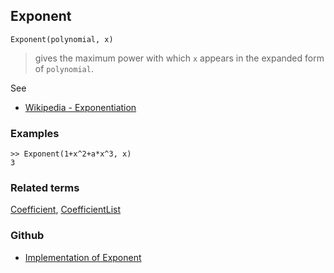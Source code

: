 ## Exponent

```
Exponent(polynomial, x)
```

> gives the maximum power with which `x` appears in the expanded form of `polynomial`.
 

See
* [Wikipedia - Exponentiation](https://en.wikipedia.org/wiki/Exponentiation)
 
### Examples

```
>> Exponent(1+x^2+a*x^3, x)
3
```


### Related terms

[Coefficient](Coefficient.md), [CoefficientList](CoefficientList.md) 

### Github

* [Implementation of Exponent](https://github.com/axkr/symja_android_library/blob/master/symja_android_library/matheclipse-core/src/main/java/org/matheclipse/core/builtin/PolynomialFunctions.java#L796) 
